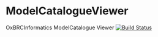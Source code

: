 ModelCatalogueViewer
====================

OxBRCInformatics ModelCatalogue Viewer
[![Build Status](https://travis-ci.org/SoheilSaif/ModelCatalogueViewer.svg?branch=develop)](https://travis-ci.org/SoheilSaif/ModelCatalogueViewer)
